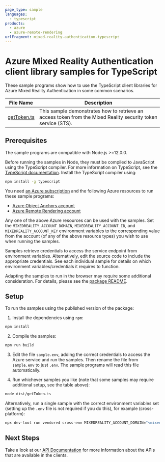 ```yaml
---
page_type: sample
languages:
  - typescript
products:
  - azure
  - azure-remote-rendering
urlFragment: mixed-reality-authentication-typescript
---
```


# Azure Mixed Reality Authentication client library samples for TypeScript

These sample programs show how to use the TypeScript client libraries for Azure Mixed Reality Authentication in some common scenarios.

| **File Name**           | **Description**                                                                                               |
| ----------------------- | ------------------------------------------------------------------------------------------------------------- |
| [getToken.ts][gettoken] | This sample demonstrates how to retrieve an access token from the Mixed Reality security token service (STS). |

## Prerequisites

The sample programs are compatible with Node.js >=12.0.0.

Before running the samples in Node, they must be compiled to JavaScript using the TypeScript compiler. For more information on TypeScript, see the [TypeScript documentation][typescript]. Install the TypeScript compiler using:

```bash
npm install -g typescript
```

You need [an Azure subscription][freesub] and the following Azure resources to run these sample programs:

- [Azure Object Anchors account][createinstance_azureobjectanchorsaccount]
- [Azure Remote Rendering account][createinstance_azureremoterenderingaccount]

Any one of the above Azure resources can be used with the samples. Set the `MIXEDREALITY_ACCOUNT_DOMAIN`,
`MIXEDREALITY_ACCOUNT_ID`, and `MIXEDREALITY_ACCOUNT_KEY` environment variables to the corresponding value
from the account (of any of the above resource types) you wish to use when running the samples.

Samples retrieve credentials to access the service endpoint from environment variables. Alternatively, edit the source code to include the appropriate credentials. See each individual sample for details on which environment variables/credentials it requires to function.

Adapting the samples to run in the browser may require some additional consideration. For details, please see the [package README][package].

## Setup

To run the samples using the published version of the package:

1. Install the dependencies using `npm`:

```bash
npm install
```

2. Compile the samples:

```bash
npm run build
```

3. Edit the file `sample.env`, adding the correct credentials to access the Azure service and run the samples. Then rename the file from `sample.env` to just `.env`. The sample programs will read this file automatically.

4. Run whichever samples you like (note that some samples may require additional setup, see the table above):

```bash
node dist/getToken.ts
```

Alternatively, run a single sample with the correct environment variables set (setting up the `.env` file is not required if you do this), for example (cross-platform):

```bash
npx dev-tool run vendored cross-env MIXEDREALITY_ACCOUNT_DOMAIN="<mixedreality account domain>" MIXEDREALITY_ACCOUNT_ID="<mixedreality account id>" MIXEDREALITY_ACCOUNT_KEY="<mixedreality account key>" node dist/getToken.js
```

## Next Steps

Take a look at our [API Documentation][apiref] for more information about the APIs that are available in the clients.

[gettoken]: https://github.com/Azure/azure-sdk-for-js/blob/main/sdk/mixedreality/mixed-reality-authentication/samples/v1/typescript/src/getToken.ts
[apiref]: https://learn.microsoft.com/javascript/api/
[freesub]: https://azure.microsoft.com/free/
[createinstance_azureobjectanchorsaccount]: https://learn.microsoft.com/azure/object-anchors/quickstarts/get-started-model-conversion#create-an-object-anchors-account
[createinstance_azureremoterenderingaccount]: https://learn.microsoft.com/azure/remote-rendering/quickstarts/convert-model#azure-setup
[package]: https://github.com/Azure/azure-sdk-for-js/tree/main/sdk/mixedreality/mixed-reality-authentication/README.md
[typescript]: https://www.typescriptlang.org/docs/home.html
